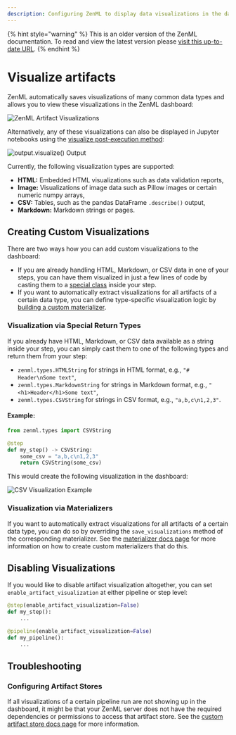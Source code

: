 ```yaml
---
description: Configuring ZenML to display data visualizations in the dashboard.
---
```


{% hint style="warning" %}
This is an older version of the ZenML documentation. To read and view the latest version please [visit this up-to-date URL](https://docs.zenml.io).
{% endhint %}


# Visualize artifacts

ZenML automatically saves visualizations of many common data types and allows you to view these visualizations in the ZenML dashboard:

![ZenML Artifact Visualizations](../../.gitbook/assets/artifact\_visualization\_dashboard.png)

Alternatively, any of these visualizations can also be displayed in Jupyter notebooks using the [visualize post-execution method](../starter-guide/fetch-runs-after-execution.md#visualizing-artifacts):

![output.visualize() Output](../../.gitbook/assets/artifact\_visualization\_evidently.png)

Currently, the following visualization types are supported:

* **HTML:** Embedded HTML visualizations such as data validation reports,
* **Image:** Visualizations of image data such as Pillow images or certain numeric numpy arrays,
* **CSV:** Tables, such as the pandas DataFrame `.describe()` output,
* **Markdown:** Markdown strings or pages.

## Creating Custom Visualizations

There are two ways how you can add custom visualizations to the dashboard:

* If you are already handling HTML, Markdown, or CSV data in one of your steps, you can have them visualized in just a few lines of code by casting them to a [special class](visualize-artifacts.md#visualization-via-special-return-types) inside your step.
* If you want to automatically extract visualizations for all artifacts of a certain data type, you can define type-specific visualization logic by [building a custom materializer](visualize-artifacts.md#visualization-via-materializers).

### Visualization via Special Return Types

If you already have HTML, Markdown, or CSV data available as a string inside your step, you can simply cast them to one of the following types and return them from your step:

* `zenml.types.HTMLString` for strings in HTML format, e.g., `"# Header\nSome text"`,
* `zenml.types.MarkdownString` for strings in Markdown format, e.g., `"<h1>Header</h1>Some text"`,
* `zenml.types.CSVString` for strings in CSV format, e.g., `"a,b,c\n1,2,3"`.

#### Example:

```python
from zenml.types import CSVString

@step
def my_step() -> CSVString:
    some_csv = "a,b,c\n1,2,3"
    return CSVString(some_csv)
```

This would create the following visualization in the dashboard:

![CSV Visualization Example](../../.gitbook/assets/artifact\_visualization\_csv.png)

### Visualization via Materializers

If you want to automatically extract visualizations for all artifacts of a certain data type, you can do so by overriding the `save_visualizations` method of the corresponding materializer. See the [materializer docs page](handle-custom-data-types.md#optional-how-to-visualize-the-artifact) for more information on how to create custom materializers that do this.

## Disabling Visualizations

If you would like to disable artifact visualization altogether, you can set `enable_artifact_visualization` at either pipeline or step level:

```python
@step(enable_artifact_visualization=False)
def my_step():
    ...

@pipeline(enable_artifact_visualization=False)
def my_pipeline():
    ...
```

## Troubleshooting

### Configuring Artifact Stores

If all visualizations of a certain pipeline run are not showing up in the dashboard, it might be that your ZenML server does not have the required dependencies or permissions to access that artifact store. See the [custom artifact store docs page](../component-guide/artifact-stores/custom.md#enabling-artifact-visualizations-with-custom-artifact-stores) for more information.

